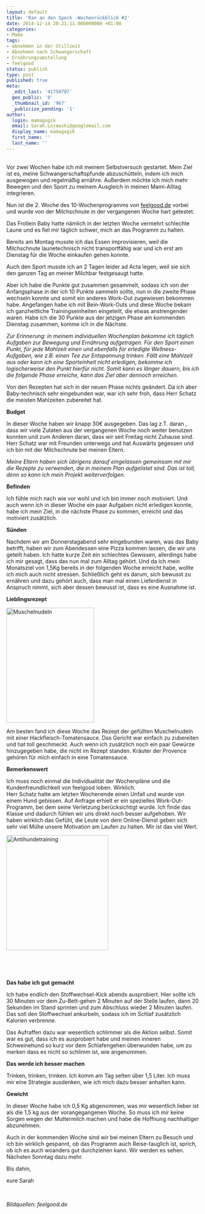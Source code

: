 ```yaml
---
layout: default
title: 'Ran an den Speck -Wochenrückblick #2'
date: 2014-12-14 20:21:11.000000000 +01:00
categories:
- Mama
tags:
- abnehmen in der Stillzeit
- Abnehmen nach Schwangerschaft
- Ernährungsumstellung
- feelgood
status: publish
type: post
published: true
meta:
  _edit_last: '41750787'
  geo_public: '0'
  _thumbnail_id: '967'
  _publicize_pending: '1'
author:
  login: mamagogik
  email: Sarah.Lojewski@googlemail.com
  display_name: mamagogik
  first_name: ''
  last_name: ''
---
```

<p><a href="https://mamagogik.files.wordpress.com/2014/12/image3.jpg"><br />
</a>Vor zwei Wochen habe ich mit meinem Selbstversuch gestartet. Mein Ziel ist es, meine Schwangerschaftspfunde abzuschütteln, indem ich mich ausgewogen und regelmäßig ernähre. Außerdem möchte ich mich mehr Bewegen und den Sport zu meinem Ausgleich in meinen Mami-Alltag integrieren.</p>
<p>Nun ist die 2. Woche des 10-Wochenprogramms von <a href="http://www.feelgood.de">feelgood.de</a> vorbei und wurde von der Milchschnute in der vergangenen Woche hart getestet.</p>
<p><!--more--></p>
<p>Das Frollein Baby hatte nämlich in der letzten Woche vermehrt schlechte Laune und es fiel mir täglich schwer, mich an das Programm zu halten.</p>
<p>Bereits am Montag musste ich das Essen improvisieren, weil die Milchschnute launetechnisch nicht transportfähig war und ich erst am Dienstag für die Woche einkaufen gehen konnte.</p>
<p>Auch den Sport musste ich an 2 Tagen leider ad Acta legen, weil sie sich den ganzen Tag an meiner Milchbar festgesaugt hatte.</p>
<p>Aber ich habe die Punkte gut zusammen gesammelt, sodass ich von der Anfangsphase in der ich 10 Punkte sammeln sollte, nun in die zweite Phase wechseln konnte und somit ein anderes Work-Out zugewiesen bekommen habe. Angefangen habe ich mit Bein-Work-Outs und diese Woche bekam ich ganzheitliche Trainingseinheiten eingeteilt, die etwas anstrengender waren. Habe ich die 30 Punkte aus der jetzigen Phase am kommenden Dienstag zusammen, komme ich in die Nächste.</p>
<p><i>Zur Erinnerung: in meinem individuellen Wochenplan bekomme ich täglich Aufgaben zur Bewegung und Ernährung aufgetragen. Für den Sport einen Punkt, für jede Mahlzeit einen und ebenfalls für erledigte Wellness-Aufgaben, wie z.B. einen Tee zur Entspannung trinken. Fällt eine Mahlzeit aus oder kann ich eine Sporteinheit nicht erledigen, bekomme ich logischerweise den Punkt hierfür nicht. Somit kann es länger dauern, bis ich die folgende Phase erreiche, kann das Ziel aber dennoch erreichen.</i></p>
<p>Von den Rezepten hat sich in der neuen Phase nichts geändert. Da ich aber Baby-technisch sehr eingebunden war, war ich sehr froh, dass Herr Schatz die meisten Mahlzeiten zubereitet hat.</p>
<p><strong>Budget</strong></p>
<p>In dieser Woche haben wir knapp 30€ ausgegeben. Das lag z.T. daran , dass wir viele Zutaten aus der vergangenen Woche noch weiter benutzen konnten und zum Anderen daran, dass wir seit Freitag nicht Zuhause sind. Herr Schatz war mit Freunden unterwegs und hat Auswärts gegessen und ich bin mit der Milchschnute bei meinen Eltern.</p>
<p><i>Meine Eltern haben sich übrigens darauf eingelassen gemeinsam mit mir die Rezepte zu verwenden, die in meinem Plan aufgelistet sind. Das ist toll, denn so kann ich mein Projekt weiterverfolgen.</i></p>
<p><strong>Befinden</strong></p>
<p>Ich fühle mich nach wie vor wohl und ich bin immer noch motiviert. Und auch wenn ich in dieser Woche ein paar Aufgaben nicht erledigen konnte, habe ich mein Ziel, in die nächste Phase zu kommen, erreicht und das motiviert zusätzlich.</p>
<p><strong>Sünden</strong></p>
<p>Nachdem wir am Donnerstagabend sehr eingebunden waren, was das Baby betrifft, haben wir zum Abendessen eine Pizza kommen lassen, die wir uns geteilt haben. Ich hatte kurze Zeit ein schlechtes Gewissen, allerdings habe ich mir gesagt, dass das nun mal zum Alltag gehört. Und da ich mein Monatsziel von 1,5Kg bereits in der folgenden Woche erreicht habe, wollte ich mich auch nicht stressen. Schließlich geht es darum, sich bewusst zu ernähren und dazu gehört auch, dass man mal einen Lieferdienst in Anspruch nimmt, sich aber dessen bewusst ist, dass es eine Ausnahme ist.</p>
<p><strong>Lieblingsrezept</strong></p>
<p><a href="https://mamagogik.files.wordpress.com/2014/12/image2.jpg"><img class="aligncenter size-medium wp-image-969" src="{{ site.url }}/images/image2.jpg" alt="Muschelnudeln" width="229" height="300" /></a></p>
<p>Am besten fand ich diese Woche das Rezept der gefüllten Muschelnudeln mit einer Hackfleisch-Tomatensauce. Das Gericht war einfach zu zubereiten und hat toll geschmeckt. Auch wenn ich zusätzlich noch ein paar Gewürze hinzugegeben habe, die nicht im Rezept standen. Kräuter der Provence gehören für mich einfach in eine Tomatensauce.</p>
<p><strong>Bemerkenswert</strong></p>
<p>Ich muss noch einmal die Individualität der Wochenpläne und die Kundenfreundlichkeit von feelgood loben. Wirklich.<br />
Herr Schatz hatte am letzten Wochenende einen Unfall und wurde von einem Hund gebissen. Auf Anfrage erhielt er ein spezielles Work-Out-Programm, bei dem seine Verletzung berücksichtigt wurde. Ich finde das Klasse und dadurch fühlen wir uns direkt noch besser aufgehoben. Wir haben wirklich das Gefühl, die Leute von dem Online-Dienst geben sich sehr viel Mühe unsere Motivation am Laufen zu halten. Mir ist das viel Wert.</p>
<p><a href="https://mamagogik.files.wordpress.com/2014/12/image3.jpg"><img class="aligncenter size-medium wp-image-970" src="{{ site.url }}/images/image3.jpg" alt="Antihundetraining" width="266" height="300" /></a></p>
<p>&nbsp;</p>
<p>&nbsp;</p>
<p><strong>Das habe ich gut gemacht</strong></p>
<p>Ich habe endlich den Stoffwechsel-Kick abends ausprobiert. Hier sollte ich 30 Minuten vor dem Zu-Bett-gehen 2 Minuten auf der Stelle laufen, dann 20 Sekunden im Stand sprinten und zum Abschluss wieder 2 Minuten laufen. Das soll den Stoffwechsel ankurbeln, sodass ich im Schlaf zusätzlich Kalorien verbrenne.</p>
<p>Das Aufraffen dazu war wesentlich schlimmer als die Aktion selbst. Somit war es gut, dass ich es ausprobiert habe und meinen inneren Schweinehund so kurz vor dem Schlafengehen überwunden habe, um zu merken dass es nicht so schlimm ist, wie angenommen.</p>
<p><strong>Das werde ich besser machen</strong></p>
<p>Trinken, trinken, trinken. Ich komm am Tag selten über 1,5 Liter. Ich muss mir eine Strategie ausdenken, wie ich mich dazu besser anhalten kann.</p>
<p><strong>Gewicht</strong></p>
<p>In dieser Woche habe ich 0,5 Kg abgenommen, was mir wesentlich lieber ist als die 1,5 kg aus der vorangegangenen Woche. So muss ich mir keine Sorgen wegen der Muttermilch machen und habe die Hoffnung nachhaltiger abzunehmen.</p>
<p>Auch in der kommenden Woche sind wir bei meinen Eltern zu Besuch und ich bin wirklich gespannt, ob das Programm auch Reise-tauglich ist, sprich, ob ich es auch woanders gut durchziehen kann. Wir werden es sehen. Nächsten Sonntag dazu mehr.</p>
<p>Bis dahin,</p>
<p>eure Sarah</p>
<p>&nbsp;</p>
<p><i>Bildquellen: feelgood.de</i></p>
